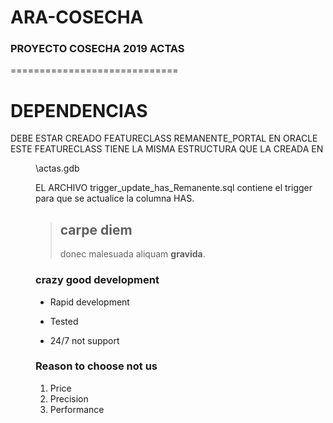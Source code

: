 # ARA-COSECHA
### PROYECTO COSECHA 2019 ACTAS
=============================

DEPENDENCIAS
============

DEBE ESTAR CREADO FEATURECLASS REMANENTE_PORTAL EN ORACLE
ESTE FEATURECLASS TIENE LA MISMA ESTRUCTURA QUE LA CREADA
EN <DIR>\actas.gdb

EL ARCHIVO trigger_update_has_Remanente.sql contiene el trigger
para que se actualice la columna HAS.
> ## carpe diem
>
> donec malesuada aliquam **gravida**.
### crazy good development
* Rapid development
+ Tested
- 24/7 not support

### Reason to choose not us
1. Price
2. Precision
3. Performance

